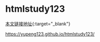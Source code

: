 # htmlstudy123

[本文链接地址](https://yupeng123.github.io/htmlstudy123/){:target="_blank"}

<https://yupeng123.github.io/htmlstudy123/>